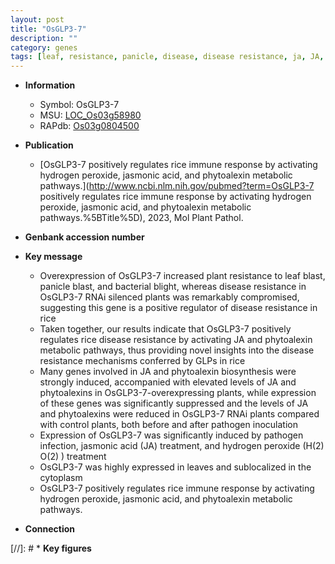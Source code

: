 ```yaml
---
layout: post
title: "OsGLP3-7"
description: ""
category: genes
tags: [leaf, resistance, panicle, disease, disease resistance, ja, JA, bacterial blight, pathogen, cytoplasm, jasmonic, jasmonic acid, immune response,  ja ]
---
```


* **Information**  
    + Symbol: OsGLP3-7  
    + MSU: [LOC_Os03g58980](http://rice.uga.edu/cgi-bin/ORF_infopage.cgi?orf=LOC_Os03g58980)  
    + RAPdb: [Os03g0804500](https://rapdb.dna.affrc.go.jp/locus/?name=Os03g0804500)  

* **Publication**  
    + [OsGLP3-7 positively regulates rice immune response by activating hydrogen peroxide, jasmonic acid, and phytoalexin metabolic pathways.](http://www.ncbi.nlm.nih.gov/pubmed?term=OsGLP3-7 positively regulates rice immune response by activating hydrogen peroxide, jasmonic acid, and phytoalexin metabolic pathways.%5BTitle%5D), 2023, Mol Plant Pathol.

* **Genbank accession number**  

* **Key message**  
    + Overexpression of OsGLP3-7 increased plant resistance to leaf blast, panicle blast, and bacterial blight, whereas disease resistance in OsGLP3-7 RNAi silenced plants was remarkably compromised, suggesting this gene is a positive regulator of disease resistance in rice
    + Taken together, our results indicate that OsGLP3-7 positively regulates rice disease resistance by activating JA and phytoalexin metabolic pathways, thus providing novel insights into the disease resistance mechanisms conferred by GLPs in rice
    + Many genes involved in JA and phytoalexin biosynthesis were strongly induced, accompanied with elevated levels of JA and phytoalexins in OsGLP3-7-overexpressing plants, while expression of these genes was significantly suppressed and the levels of JA and phytoalexins were reduced in OsGLP3-7 RNAi plants compared with control plants, both before and after pathogen inoculation
    + Expression of OsGLP3-7 was significantly induced by pathogen infection, jasmonic acid (JA) treatment, and hydrogen peroxide (H(2) O(2) ) treatment
    + OsGLP3-7 was highly expressed in leaves and sublocalized in the cytoplasm
    + OsGLP3-7 positively regulates rice immune response by activating hydrogen peroxide, jasmonic acid, and phytoalexin metabolic pathways.

* **Connection**  

[//]: # * **Key figures**  


